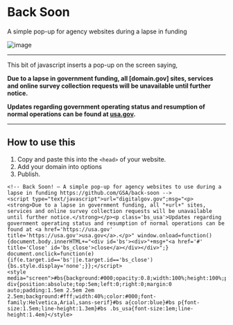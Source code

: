 # Back Soon

A simple pop-up for agency websites during a lapse in funding

![image](https://user-images.githubusercontent.com/395641/35201292-160d46ac-fee8-11e7-8fe1-b27eca9ebbd1.png)

---

This bit of javascript inserts a pop-up on the screen saying,

**Due to a lapse in government funding, all [domain.gov] sites, services and online survey collection requests will be unavailable until further notice.**

**Updates regarding government operating status and resumption of normal operations can be found at <a href='https://usa.gov' title='https://usa.gov'>usa.gov</a>.**







---


## How to use this

1. Copy and paste this into the `<head>` of your website.
2. Add your domain into options
3. Publish.

```
<!-- Back Soon! — A simple pop-up for agency websites to use during a lapse in funding https://github.com/GSA/back-soon -->
<script type="text/javascript">url="digitalgov.gov";msg="<p><strong>Due to a lapse in government funding, all "+url+" sites, services and online survey collection requests will be unavailable until further notice.</strong></p><p class='bs_usa'>Updates regarding government operating status and resumption of normal operations can be found at <a href='https://usa.gov' title='https://usa.gov'>usa.gov</a>.</p>" window.onload=function(){document.body.innerHTML+="<div id='bs'><div>"+msg+"<a href='#' title='Close' id='bs_close'>close</a></div></div>";} document.onclick=function(e){if(e.target.id=='bs'||e.target.id=='bs_close'){bs.style.display='none';}};</script>
<style media="screen">#bs{background:#000;opacity:0.8;width:100%;height:100%;position:absolute;top:0;left:0;right:0;bottom:0}#bs div{position:absolute;top:5em;left:0;right:0;margin:0 auto;padding:1.5em 2.5em 2em 2.5em;background:#fff;width:40%;color:#000;font-family:Helvetica,Arial,sans-serif}#bs a{color:blue}#bs p{font-size:1.5em;line-height:1.3em}#bs .bs_usa{font-size:1em;line-height:1.4em}</style>

```
